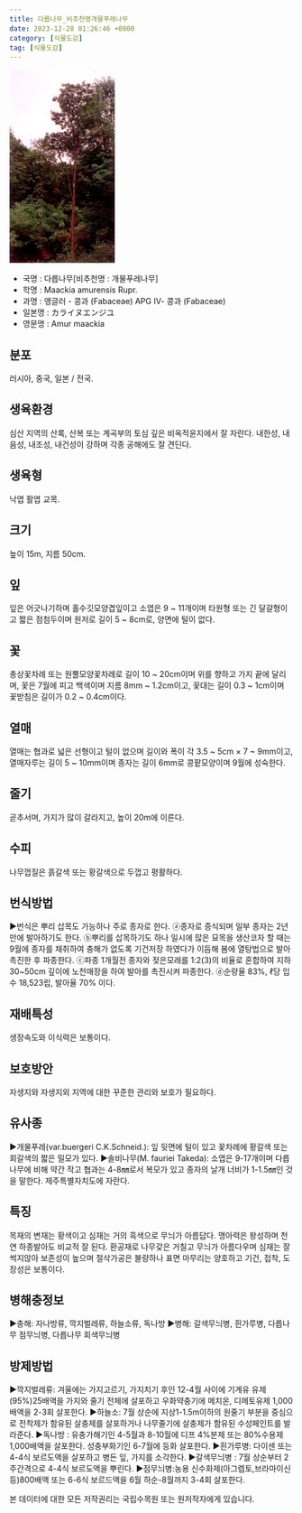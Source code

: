 ```yaml
---
title: 다릅나무_비추천명개물푸레나무
date: 2023-12-28 01:26:46 +0800
category: [식물도감]
tag: [식물도감]
---
```




![다릅나무[비추천명 : 개물푸레나무]](/assets/img/fileUpload/plants/basic/Leguminosae/Maackia/12315/1_th2.JPG)
- 국명 : 다릅나무[비추천명 : 개물푸레나무]
- 학명 : Maackia amurensis Rupr.
- 과명 : 앵글러 - 콩과 (Fabaceae) APG Ⅳ- 콩과 (Fabaceae)
- 일본명 : カライヌエンジユ
- 영문명 : Amur maackia


## 분포
러시아, 중국, 일본 / 전국.
## 생육환경
심산 지역의 산록, 산복 또는 계곡부의 토심 깊은 비옥적윤지에서 잘 자란다. 내한성, 내음성, 내조성, 내건성이 강하며 각종 공해에도 잘 견딘다.
## 생육형
낙엽 활엽 교목.
## 크기
높이 15m, 지름 50cm.
## 잎
잎은 어긋나기하며 홀수깃모양겹잎이고 소엽은 9 ~ 11개이며 타원형 또는 긴 달걀형이고 짧은 점첨두이며 원저로 길이 5 ~ 8cm로, 양면에 털이 없다.
## 꽃
총상꽃차례 또는 원뿔모양꽃차례로 길이 10 ~ 20cm이며 위를 향하고 가지 끝에 달리며, 꽃은 7월에 피고 백색이며 지름 8mm ~ 1.2cm이고, 꽃대는 길이 0.3 ~ 1cm이며 꽃받침은 길이가 0.2 ~ 0.4cm이다.
## 열매
열매는 협과로 넓은 선형이고 털이 없으며 길이와 폭이 각 3.5 ~ 5cm × 7 ~ 9mm이고, 열매자루는 길이 5 ~ 10mm이며 종자는 길이 6mm로 콩팥모양이며 9월에 성숙한다.
## 줄기
곧추서며, 가지가 많이 갈라지고, 높이 20m에 이른다.
## 수피
나무껍질은 흙갈색 또는 황갈색으로 두껍고 평활하다.
## 번식방법
▶번식은 뿌리 삽목도 가능하나 주로 종자로 한다. 
ⓐ종자로 증식되며 일부 종자는 2년만에 발아하기도 한다. 
ⓑ뿌리를 삽목하기도 하나 일시에 많은 묘목을 생산코자 할 때는 9월에 종자를 채취하여 충해가 없도록 기건저장 하였다가 이듬해 봄에 열탕법으로 발아 촉진한 후 파종한다. 
ⓒ파종 1개월전 종자와 젖은모래를 1:2(3)의 비율로 혼합하여 지하 30~50cm 깊이에 노천매장을 하여 발아를 촉진시켜 파종한다. 
ⓓ순량율 83%, ℓ당 입수 18,523립, 발아율 70% 이다.
## 재배특성
생장속도와 이식력은 보통이다.
## 보호방안
자생지와 자생지외 지역에 대한 꾸준한 관리와 보호가 필요하다.
## 유사종
▶개물푸레(var.buergeri C.K.Schneid.): 잎 뒷면에 털이 있고 꽃차례에 황갈색 또는 회갈색의 짧은 밀모가 있다.
▶솔비나무(M. fauriei Takeda): 소엽은 9-17개이며 다릅나무에 비해 약간 작고 협과는 4-8㎜로서 복모가 있고 종자의 날개 너비가 1-1.5㎜인 것을 말한다. 제주특별자치도에 자란다.
## 특징
목재의 변재는 황색이고 심재는 거의 흑색으로 무늬가 아름답다. 맹아력은 왕성하며 천연 하종발아도 비교적 잘 된다. 환공재로 나무갗은 거칠고 무늬가 아름다우며 심재는 잘썩지않아 보존성이 높으며 절삭가공은 불량하나 표면 마무리는 양호하고 기건, 접착, 도장성은 보통이다.
## 병해충정보
▶충해: 자나방류, 깍지벌레류, 하늘소류, 독나방
▶병해: 갈색무늬병, 흰가루병, 다릅나무 점무늬병, 다릅나무 회색무늬병
## 방제방법
▶깍지벌레류: 겨울에는 가지고르기, 가지치기 후인 12-4월 사이에 기계유 유제(95%)25배액을 가지와 줄기 전체에 살포하고 우화약충기에 메치온, 디메토유제 1,000배액을 2-3회 살포한다.
▶하늘소: 7월 상순에 지상1-1.5m이하의 원줄기 부분을 중심으로 전착제가 함유된 살충제를 살포하거나 나무줄기에 살충제가 함유된 수성페인트를 발라준다.
▶독나방 : 유충가해기인 4-5월과 8-10월에 디프 4%분제 또는 80%수용제 1,000배액을 살포한다. 성충부화기인 6-7월에 등화 살포한다.
▶흰가루병: 다이센 또는 4-4식 보르도액을 살포하고 병든 잎, 가지를 소각한다.
▶갈색무늬병 : 7월 상순부터 2주간격으로 4-4식 보르도액을 뿌린다.
▶점무늬병:농용 신수화제(아그렙토,브라마이신 등)800배액 또는 6-6식 보르드액을 6월 하순-8월까지 3-4회 살포한다.






본 데이터에 대한 모든 저작권리는 국립수목원 또는 원저작자에게 있습니다.
